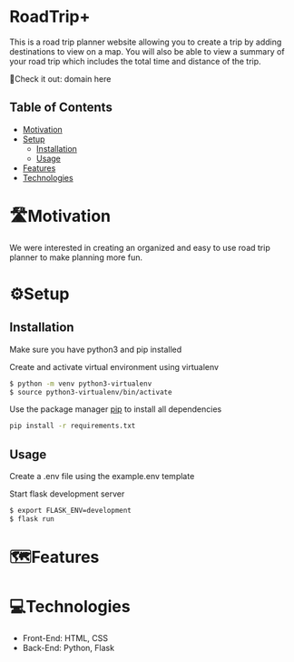 # RoadTrip+

This is a road trip planner website allowing you to create a trip by adding destinations to view on a map. You will also be able to view a summary of your road trip which includes the total time and distance of the trip. 

:round_pushpin:Check it out: domain here

## Table of Contents

- [Motivation](#motivation)
- [Setup](#setup)
  * [Installation](#installation)
  * [Usage](#usage)
- [Features](#features)
- [Technologies](#technologies)

# :motorway:Motivation

We were interested in creating an organized and easy to use road trip planner to make planning more fun. 

# :gear:Setup
## Installation

Make sure you have python3 and pip installed


Create and activate virtual environment using virtualenv
```bash
$ python -m venv python3-virtualenv
$ source python3-virtualenv/bin/activate
```

Use the package manager [pip](https://pip.pypa.io/en/stable/) to install all dependencies

```bash
pip install -r requirements.txt
```

## Usage

Create a .env file using the example.env template

Start flask development server
```bash
$ export FLASK_ENV=development
$ flask run
```

# :world_map:Features

# :computer:Technologies

* Front-End: HTML, CSS
* Back-End: Python, Flask
